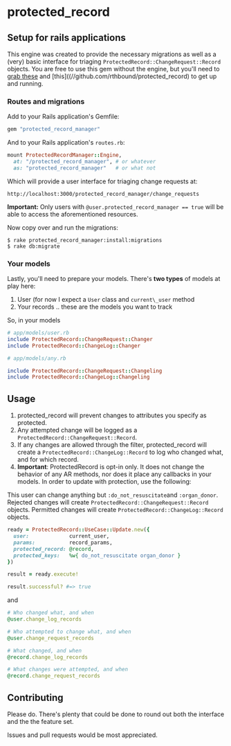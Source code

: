 # protected_record

## Setup for rails applications

This engine was created to provide the necessary migrations as well as a (very)
basic interface for triaging `ProtectedRecord::ChangeRequest::Record` objects.
You are free to use this gem without the engine, but you'll need to
[grab these](//github.com/rthbound/protected_record_manager/tree/master/db/migrate)
and [this]((//github.com/rthbound/protected_record) to get up and running.

### Routes and migrations

Add to your Rails application's Gemfile:

```ruby
gem "protected_record_manager"
```

And to your Rails application's `routes.rb`:

```ruby
mount ProtectedRecordManager::Engine,
  at: "/protected_record_manager", # or whatever
  as: "protected_record_manager"   # or what not
```

Which will provide a user interface for triaging change requests at:

```
http://localhost:3000/protected_record_manager/change_requests
```

**Important:** Only users with `@user.protected_record_manager == true`
will be able to access the aforementioned resources.

Now copy over and run the migrations:

```
$ rake protected_record_manager:install:migrations
$ rake db:migrate
```

### Your models

Lastly, you'll need to prepare your models.
There's **two types** of models at play here:

1. User (for now I expect a `User` class and `current\_user` method
2. Your records .. these are the models you want to track

So, in your models

```ruby
# app/models/user.rb
include ProtectedRecord::ChangeRequest::Changer
include ProtectedRecord::ChangeLog::Changer
```

```ruby
# app/models/any.rb

include ProtectedRecord::ChangeRequest::Changeling
include ProtectedRecord::ChangeLog::Changeling
```

## Usage

1. protected_record will prevent changes to attributes you specify as protected.
2. Any attempted change will be logged as a
   `ProtectedRecord::ChangeRequest::Record`.
3. If any changes are allowed through the filter, protected_record
   will create a `ProtectedRecord::ChangeLog::Record` to log who changed what,
   and for which record.
4. **Important**: ProtectedRecord is opt-in only. It does not change the
   behavior of any AR methods, nor does it place any callbacks in your models.
   In order to update with protection, use the following:

This user can change anything but `:do_not_resuscitate`and `:organ_donor`.
Rejected changes will create `ProtectedRecord::ChangeRequest::Record` objects.
Permitted changes will create `ProtectedRecord::ChangeLog::Record` objects.

```ruby
ready = ProtectedRecord::UseCase::Update.new({
  user:             current_user,
  params:           record_params,
  protected_record: @record,
  protected_keys:   %w{ do_not_resuscitate organ_donor }
})

result = ready.execute!

result.successful? #=> true
```

and

```ruby
# Who changed what, and when
@user.change_log_records

# Who attempted to change what, and when
@user.change_request_records

# What changed, and when
@record.change_log_records

# What changes were attempted, and when
@record.change_request_records
```

## Contributing

Please do. There's plenty that could be done to round out both the interface
and the the feature set.

Issues and pull requests would be most appreciated.
